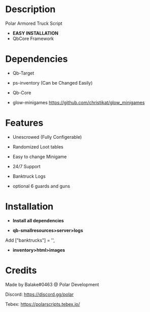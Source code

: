# Description
Polar Armored Truck Script
* **EASY INSTALLATION**
* QbCore Framework



# Dependencies

-  Qb-Target

-  ps-inventory (Can be Changed Easily)

-  Qb-Core

-  glow-minigames 
https://github.com/christikat/glow_minigames



# Features

+ Unescrowed (Fully Configerable)

+ Randomized Loot tables

+ Easy to change Minigame

+ 24/7 Support

+ Banktruck Logs

+ optional 6 guards and guns


# Installation

* **Install all dependencies**

* **qb-smallresources>server>logs**

Add ["banktrucks"] = '',

* **inventory>html>images**




# Credits
Made by Balake#0463 @ Polar Development

Discord: https://discord.gg/polar

Tebex: https://polarscripts.tebex.io/